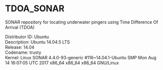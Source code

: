 # TDOA_SONAR
SONAR repository for locating underwater pingers using Time Difference Of Arrival (TDOA)


Distributor ID:	Ubuntu  
Description:	Ubuntu 14.04.5 LTS  
Release:	14.04  
Codename:	trusty  
Kernel: Linux SONAR 4.4.0-93-generic #116~14.04.1-Ubuntu SMP Mon Aug 14 16:07:05 UTC 2017 x86_64 x86_64 x86_64 GNU/Linux  
